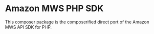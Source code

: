Amazon MWS PHP SDK
==================

This composer package is the composerified direct port of the Amazon MWS API SDK for PHP.
